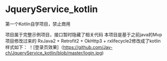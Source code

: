 # JqueryService_kotlin
第一个Kotlin自学项目，禁止商用


项目属于完整示例项目，接口暂时隐藏了相关代码
本项目是基于之前java的Mvp项目修改过来的
RxJava2 + Retrofit2 + OkHttp3 + rxlifecycle2修改成了kotlin
样式如下：
！[登录页效果]（https://github.com/Jay-ch/JqueryService_kotlin/blob/master/login.jpg)
